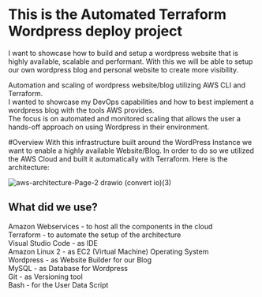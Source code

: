 # This is the Automated Terraform Wordpress deploy project

I want to showcase how to build and setup a wordpress website that is highly available, scalable and performant. 
With this we will be able to setup our own wordpress blog and personal website to create more visibility.  

Automation and scaling of wordpress website/blog utilizing AWS CLI and Terraform.  
I wanted to showcase my DevOps capabilities and how to best implement a wordpress blog with the tools AWS provides.   
The focus is on automated and monitored scaling that allows the user a hands-off approach on using Wordpress in their environment.  

#Overview
With this infrastructure built around the WordPress Instance we want to enable a highly available Website/Blog. In order to do so we utilized the AWS Cloud and built it automatically with Terraform. 
Here is the architecture:

![aws-architecture-Page-2 drawio (convert io)(3)](https://github.com/user-attachments/assets/e1a54764-b95a-4c03-a29a-0d282d4e9cc1)

## What did we use?

Amazon Webservices - to host all the components in the cloud  
Terraform - to automate the setup of the architecture  
Visual Studio Code - as IDE  
Amazon Linux 2 - as EC2 (Virtual Machine) Operating System  
Wordpress - as Website Builder for our Blog  
MySQL - as Database for Wordpress  
Git - as Versioning tool  
Bash - for the User Data Script  

